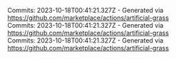 Commits: 2023-10-18T00:41:21.327Z - Generated via https://github.com/marketplace/actions/artificial-grass
<br>
Commits: 2023-10-18T00:41:21.327Z - Generated via https://github.com/marketplace/actions/artificial-grass
<br>
Commits: 2023-10-18T00:41:21.327Z - Generated via https://github.com/marketplace/actions/artificial-grass
<br>
